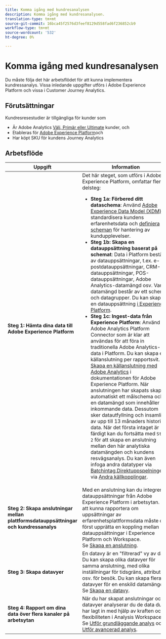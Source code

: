 ```yaml
---
title: Komma igång med kundresanalysen
description: Komma igång med kundresanalysen.
translation-type: tm+mt
source-git-commit: 16bca45f2576d3feef8129d558fad6f236852cb9
workflow-type: tm+mt
source-wordcount: '532'
ht-degree: 0%

---
```



# Komma igång med kundresanalysen

Du måste följa det här arbetsflödet för att kunna implementera kundressanalys. Vissa inledande uppgifter utförs i Adobe Experience Platform och vissa i Customer Journey Analytics.

## Förutsättningar

Kundresresestudier är tillgängliga för kunder som

* Är Adobe Analytics [Välj, Primär eller Ultimate](https://www.adobe.com/analytics/compare-adobe-analytics-packages.html) kunder, och
* Etableras för [Adobe Experience Platform](https://www.adobe.com/experience-platform.html)och
* Har köpt SKU för kundens Journey Analytics

## Arbetsflöde

| Uppgift | Information |
|---|---|
| **Steg 1: Hämta dina data till Adobe Experience Platform** | Det här steget, som utförs i Adobe Experience Platform, omfattar flera delsteg:<ul><li>**Steg 1a: Förbered ditt dataschema**: Använd [Adobe Experience Data Model (XDM)](https://www.adobe.io/apis/experienceplatform/home/xdm.html) standardisera kundens erfarenhetsdata och [definiera scheman](https://www.adobe.io/apis/experienceplatform/home/tutorials/alltutorials.html#!api-specification/markdown/narrative/tutorials/schema_editor_tutorial/schema_editor_tutorial.md) för hantering av kundupplevelser.</li><li>**Steg 1b: Skapa en datauppsättning baserat på schemat**: Data i Platform består av datauppsättningar, t.ex. e-postdatauppsättningar, CRM-datauppsättningar, POS-datauppsättningar, Adobe Analytics-datamängd osv. Varje datamängd består av ett schema och datagrupper. Du kan skapa en datauppsättning [i Experience Platform](https://www.adobe.io/apis/experienceplatform/home/tutorials/alltutorials.html#!api-specification/markdown/narrative/tutorials/creating_a_dataset_tutorial/creating_a_dataset_tutorial.md).</li><li>**Steg 1c: Ingest-data från Experience Platform**: Använd Adobe Analytics Platform Connector som är klar att användas för att föra in traditionella Adobe Analytics-data i Platform. Du kan skapa en källanslutning per rapportsvit. Se [Skapa en källanslutning med Adobe Analytics](https://www.adobe.io/apis/experienceplatform/home/tutorials/alltutorials.html#!api-specification/markdown/narrative/tutorials/sources_tutorial/adobe-analytics-ui-tutorial.md) i dokumentationen för Adobe Experience Platform. När anslutningen har skapats skapas automatiskt ett målschema och en datamängd som innehåller inkommande data. Dessutom sker datautfyllning och insamling av upp till 13 månaders historiska data. När det första intaget är färdigt kan du fortsätta med `Step 2` för att skapa en anslutning mellan den här analytiska datamängden och kundens resvägsanalys. Du kan även infoga andra datatyper via [Batchintag](https://www.adobe.io/apis/experienceplatform/home/data-ingestion/data-ingestion-services.html#!api-specification/markdown/narrative/technical_overview/ingest_architectural_overview/ingest_architectural_overview.md),[Direktuppspelning](https://www.adobe.io/apis/experienceplatform/home/data-ingestion/data-ingestion-services.html#!api-specification/markdown/narrative/technical_overview/streaming_ingest/streaming_ingest_overview.md)eller via [Andra källkopplingar](https://www.adobe.io/apis/experienceplatform/home/data-ingestion/data-ingestion-services.html#!api-specification/markdown/narrative/technical_overview/acp_connectors_overview/acp-connectors-overview.md).</li></ul> |
| **Steg 2: Skapa anslutningar mellan plattformsdatauppsättningar och kundressanalys** | Med en anslutning kan du integrera datauppsättningar från Adobe Experience Platform i arbetsytan. För att kunna rapportera om uppsättningar av erfarenhetsplattformsdata måste du först upprätta en koppling mellan datauppsättningar i Experience Platform och Workspace.<br>Se [Skapa en anslutning](/help/connections/create-connection.md). |
| **Steg 3: Skapa datavyer** | En datavy är en &quot;filtrerad&quot; vy av data. Du kan skapa olika datavyer för samma anslutning, med olika inställningar för tidsgräns, attribut osv. för besök. Du kan skapa flera datavyer för en enskild datamängd.<br>Se [Skapa en datavy](/help/data-views/create-dataview.md). |
| **Steg 4: Rapport om dina data över flera kanaler på arbetsytan** | När du har skapat anslutningar och datavyer analyserar du de data du har lagt in med hjälp av kraften och flexibiliteten i Analysis Workspace.<br>Se [Utför grundläggande analys](/help/analysis-workspace/perform-basic-analysis.md) och [Utför avancerad analys](/help/analysis-workspace/perform-adv-analysis.md). |
